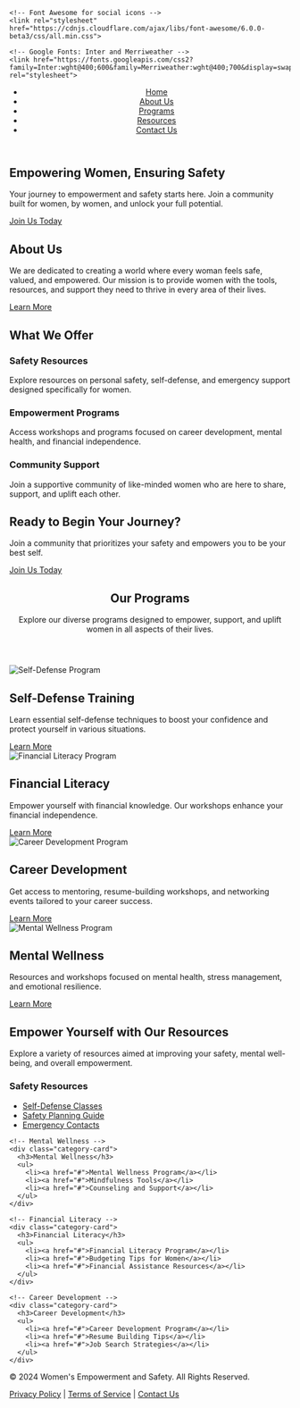<!DOCTYPE html>
<html lang="en">
  <head>
    <meta charset="UTF-8">
    <meta name="viewport" content="width=device-width, initial-scale=1.0">
    <title>Home | Women's Empowerment and Safety</title>
    <link rel="stylesheet" href="styles.css">
    
    <!-- Font Awesome for social icons -->
    <link rel="stylesheet" href="https://cdnjs.cloudflare.com/ajax/libs/font-awesome/6.0.0-beta3/css/all.min.css">
    
    <!-- Google Fonts: Inter and Merriweather -->
    <link href="https://fonts.googleapis.com/css2?family=Inter:wght@400;600&family=Merriweather:wght@400;700&display=swap" rel="stylesheet">
  </head>
  

  <!-- Navigation -->
  <header>
    <div class="container">
        <nav>
            <ul>
                <li><a href="#home">Home</a></li>
                <li><a href="#aboutus">About Us</a></li>
                <li><a href="#programs">Programs</a></li>
                <li><a href="#resources">Resources</a></li>
                <li><a href="#contactus">Contact Us</a></li>
            </ul>
        </nav>
    </div>
  </header>

  <!-- Hero Section -->
<section id="home" class="hero">
  <div class="hero-content">
    <h1>Empowering Women, Ensuring Safety</h1>
    <p>Your journey to empowerment and safety starts here. Join a community built for women, by women, and unlock your full potential.</p>
    <a href="signup.html" class="btn-primary">Join Us Today</a>
  </div>
</section>


  <!-- About Us Section -->
  <section id="aboutus" class="section aboutus">
    <div class="section-content">
      <h2>About Us</h2>
      <p>We are dedicated to creating a world where every woman feels safe, valued, and empowered. Our mission is to provide women with the tools, resources, and support they need to thrive in every area of their lives.</p>
      <a href="about2.html" class="btn-secondary">Learn More</a>
    </div>
  </section>

  <!-- Features Section -->
  <section class="section features">
    <h2>What We Offer</h2>
    <div class="feature-cards">
      <div class="card">
        <h3>Safety Resources</h3>
        <p>Explore resources on personal safety, self-defense, and emergency support designed specifically for women.</p>
      </div>
      <div class="card">
        <h3>Empowerment Programs</h3>
        <p>Access workshops and programs focused on career development, mental health, and financial independence.</p>
      </div>
      <div class="card">
        <h3>Community Support</h3>
        <p>Join a supportive community of like-minded women who are here to share, support, and uplift each other.</p>
      </div>
    </div>
  </section>

  <!-- Call to Action -->
  <section class="section cta">
    <h2>Ready to Begin Your Journey?</h2>
    <p>Join a community that prioritizes your safety and empowers you to be your best self.</p>
    <a href="signup.html" class="btn-primary">Join Us Today</a>
  </section>

  <!-- Programs Section -->
  <section id="programs" class="section programs">
    <header class="page-header">
      <h1>Our Programs</h1>
      <p>Explore our diverse programs designed to empower, support, and uplift women in all aspects of their lives.</p>
    </header>
    <div class="programs-container">
      <!-- Program Cards -->
      <div class="program-card">
        <img src="images/self-defence.jpg" alt="Self-Defense Program" class="program-img">
        <div class="program-content">
          <h2>Self-Defense Training</h2>
          <p>Learn essential self-defense techniques to boost your confidence and protect yourself in various situations.</p>
          <a href="self-defense.html" class="btn-program">Learn More</a>
        </div>
      </div>
      <div class="program-card">
        <img src="images/financial-literacy.jpg" alt="Financial Literacy Program" class="program-img">
        <div class="program-content">
          <h2>Financial Literacy</h2>
          <p>Empower yourself with financial knowledge. Our workshops enhance your financial independence.</p>
          <a href="financial-literacy.html" class="btn-program">Learn More</a>
        </div>
      </div>
      <div class="program-card">
        <img src="images/career-development.jpg" alt="Career Development Program" class="program-img">
        <div class="program-content">
          <h2>Career Development</h2>
          <p>Get access to mentoring, resume-building workshops, and networking events tailored to your career success.</p>
          <a href="career-development.html" class="btn-program">Learn More</a>
        </div>
      </div>
      <div class="program-card">
        <img src="images/mental-wellness.jpg" alt="Mental Wellness Program" class="program-img">
        <div class="program-content">
          <h2>Mental Wellness</h2>
          <p>Resources and workshops focused on mental health, stress management, and emotional resilience.</p>
          <a href="mental-wellness.html" class="btn-program">Learn More</a>
        </div>
      </div>
    </div>
  </section>

<!-- Resources Section -->
<section class="resources">
  <h2>Empower Yourself with Our Resources</h2>
  <p>Explore a variety of resources aimed at improving your safety, mental well-being, and overall empowerment.</p>
  
  <div class="resources-categories">
    <!-- Safety Resources -->
    <div class="category-card">
      <h3>Safety Resources</h3>
      <ul>
        <li><a href="#">Self-Defense Classes</a></li>
        <li><a href="#">Safety Planning Guide</a></li>
        <li><a href="#">Emergency Contacts</a></li>
      </ul>
    </div>

    <!-- Mental Wellness -->
    <div class="category-card">
      <h3>Mental Wellness</h3>
      <ul>
        <li><a href="#">Mental Wellness Program</a></li>
        <li><a href="#">Mindfulness Tools</a></li>
        <li><a href="#">Counseling and Support</a></li>
      </ul>
    </div>

    <!-- Financial Literacy -->
    <div class="category-card">
      <h3>Financial Literacy</h3>
      <ul>
        <li><a href="#">Financial Literacy Program</a></li>
        <li><a href="#">Budgeting Tips for Women</a></li>
        <li><a href="#">Financial Assistance Resources</a></li>
      </ul>
    </div>

    <!-- Career Development -->
    <div class="category-card">
      <h3>Career Development</h3>
      <ul>
        <li><a href="#">Career Development Program</a></li>
        <li><a href="#">Resume Building Tips</a></li>
        <li><a href="#">Job Search Strategies</a></li>
      </ul>
    </div>
  </div>
</section>
 
<!-- Footer Section -->
<footer class="footer">
  <div class="footer-content">
    <p>&copy; 2024 Women's Empowerment and Safety. All Rights Reserved.</p>
    <p>
      <a href="privacy.html" class="footer-link">Privacy Policy</a> |
      <a href="terms.html" class="footer-link">Terms of Service</a> |
      <a href="contact.html" class="footer-link">Contact Us</a>
    </p>
  </div>
</footer>
</body>
</html>

